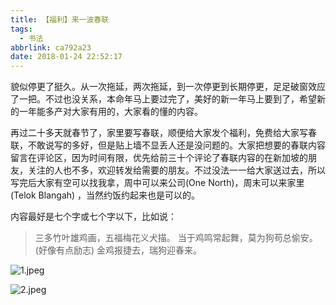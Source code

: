 ```yaml
---
title: 【福利】来一波春联
tags:
  - 书法
abbrlink: ca792a23
date: 2018-01-24 22:52:17
---
```

貌似停更了挺久。从一次拖延，两次拖延，到一次停更到长期停更，足足破窗效应了一把。不过也没关系，本命年马上要过完了，美好的新一年马上要到了，希望新的一年能多产对大家有用的，大家看的懂的内容。

再过二十多天就春节了，家里要写春联，顺便给大家发个福利，免费给大家写春联，不敢说写的多好，但是贴上墙不显丢人还是没问题的。大家把想要的春联内容留言在评论区，因为时间有限，优先给前三十个评论了春联内容的在新加坡的朋友，关注的人也不多，欢迎转发给需要的朋友。不过没法一一给大家送过去，所以写完后大家有空可以找我拿，周中可以来公司(One North)，周末可以来家里(Telok Blangah) ，当然约饭约起来也是可以的。

<!-- more -->

内容最好是七个字或七个字以下，比如说：
>三多竹叶雄鸡画，五福梅花义犬描。
>当于鸡鸣常起舞，莫为狗苟总偷安。(好像有点励志)
>金鸡报捷去，瑞狗迎春来。

![1.jpeg](https://i.imgur.com/nrgmrbO.png)

![2.jpeg](https://i.imgur.com/NkNxDp7.png)
